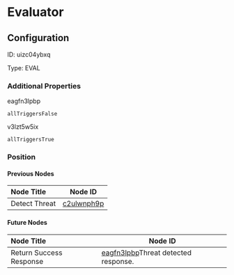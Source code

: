 # Evaluator
## Configuration
ID:  uizc04ybxq

Type: EVAL 







### Additional Properties
eagfn3lpbp
```string 
allTriggersFalse
```


v3lzt5w5ix
```string 
allTriggersTrue
```





### Position

#### Previous Nodes
| Node Title | Node ID |
| :------------- | ------------ |
| Detect Threat | [c2ulwnph9p](./c2ulwnph9p.md) | 
 
 #### Future Nodes
| Node Title | Node ID |
| :------------- | ------------ |
| Return Success Response |[eagfn3lpbp](./eagfn3lpbp.md)Threat detected response. |[k6hynhaety](./k6hynhaety.md) | 